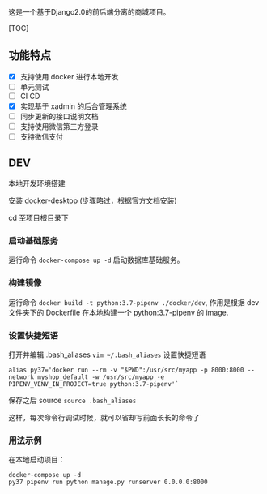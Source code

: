 这是一个基于Django2.0的前后端分离的商城项目。

[TOC]

## 功能特点
-[x] 支持使用 docker 进行本地开发
-[ ] 单元测试
-[ ] CI CD
-[x] 实现基于 xadmin 的后台管理系统
-[ ] 同步更新的接口说明文档
-[ ] 支持使用微信第三方登录
-[ ] 支持微信支付

## DEV
本地开发环境搭建

安装 docker-desktop (步骤略过，根据官方文档安装)

cd 至项目根目录下

### 启动基础服务
运行命令 `docker-compose up -d` 启动数据库基础服务。

### 构建镜像
运行命令 `docker build -t python:3.7-pipenv ./docker/dev`,
作用是根据 dev 文件夹下的 Dockerfile 在本地构建一个 python:3.7-pipenv 的 image.

### 设置快捷短语
打开并编辑 .bash_aliases `vim ~/.bash_aliases`
设置快捷短语 
```
alias py37='docker run --rm -v "$PWD":/usr/src/myapp -p 8000:8000 --network myshop_default -w /usr/src/myapp -e PIPENV_VENV_IN_PROJECT=true python:3.7-pipenv'`
```
保存之后 source `source .bash_aliases`

这样，每次命令行调试时候，就可以省却写前面长长的命令了

### 用法示例
在本地启动项目：
```
docker-compose up -d
py37 pipenv run python manage.py runserver 0.0.0.0:8000
```
